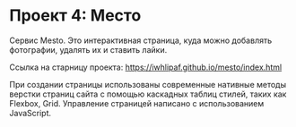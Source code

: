 # Проект 4: Место

Cервис Mesto.
Это интерактивная страница, куда можно добавлять фотографии, удалять их и ставить лайки.

Ссылка на старницу проекта:
https://iwhlipaf.github.io/mesto/index.html

При создании страницы использованы современные нативные методы верстки страниц сайта с помощью каскадных таблиц стилей, таких как Flexbox, Grid. Управление страницей написано с использованием JavaScript.